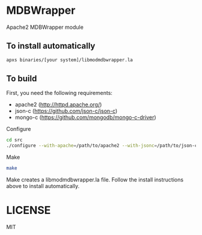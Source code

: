 # MDBWrapper

Apache2 MDBWrapper module

## To install automatically

```bash
apxs binaries/[your system]/libmodmdbwrapper.la
```


## To build

First, you need the following requirements:

* apache2 (http://httpd.apache.org/)
* json-c (https://github.com/json-c/json-c)
* mongo-c (https://github.com/mongodb/mongo-c-driver)


Configure

```bash
cd src
./configure --with-apache=/path/to/apache2 --with-jsonc=/path/to/json-c --with-mongoc=/path/to/mongo-c
```

Make

```bash
make
```

Make creates a libmodmdbwrapper.la file. Follow the install instructions above to install automatically.


# LICENSE

MIT